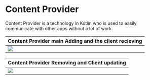 # Content Provider

Content Provider is a technology in Kotlin who is used to easily communicate with other apps without a lot of work.

Content Provider main Adding and the client recieving| 
:---------------------------|
![](https://github.com/LeonardoBalestere/Kotlin./blob/main/Content%20Provider/Add.gif?raw=true)  |

Content Provider Removing and Client updating| 
:---------------------------|  
![](https://github.com/LeonardoBalestere/Kotlin./blob/main/Content%20Provider/Remove.gif?raw=true)  |
